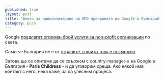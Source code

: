```yaml
---
published: true
layout: post
title: "Опити за официализиране на НПО програмата на Google в България"
category: push
---
```


Google [предлагат огромен брой услуги за non-profit организации](http://www.google.com/nonprofits/) по света.

Само че България не е от [страните, в които това е възможно](http://www.google.com/grants/domains.html).

Затова ще се опитаме да се свържем с country-manager-a на Google в България - **Paris Childress** - и да уговорим среща. Ако някой има контакт с него, нека каже, за да улесним процеса.
